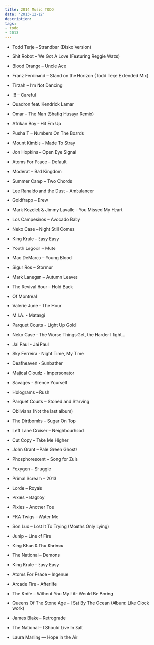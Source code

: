 ```yaml
---
title: 2014 Music TODO
date: '2013-12-12'
description:
tags:
- todo
- 2013
---
```


- Todd Terje – Strandbar (Disko Version)
- Shit Robot – We Got A Love (Featuring Reggie Watts)
- Blood Orange – Uncle Ace
- Franz Ferdinand – Stand on the Horizon (Todd Terje Extended Mix)
- Tirzah – I’m Not Dancing
- !!! – Careful
- Quadron feat. Kendrick Lamar
- Omar – The Man (Shafiq Husayn Remix)
- Afrikan Boy – Hit Em Up
- Pusha T – Numbers On The Boards
- Mount Kimbie – Made To Stray
- Jon Hopkins – Open Eye Signal
- Atoms For Peace – Default
- Moderat – Bad Kingdom
- Summer Camp – Two Chords
- Lee Ranaldo and the Dust – Ambulancer
- Goldfrapp – Drew
- Mark Kozelek & Jimmy Lavalle – You Missed My Heart

- Los Campesinos – Avocado Baby
- Neko Case – Night Still Comes
- King Krule – Easy Easy
- Youth Lagoon – Mute
- Mac DeMarco – Young Blood
- Sigur Ros – Stormur
- Mark Lanegan – Autumn Leaves
- The Revival Hour – Hold Back
- Of Montreal

- Valerie June – The Hour

- M.I.A. - Matangi
- Parquet Courts - Light Up Gold
- Neko Case - The Worse Things Get, the Harder I fight...
- Jai Paul - Jai Paul
- Sky Ferreira - Night Time, My Time
- Deafheaven - Sunbather
- Majical Cloudz - Impersonator
- Savages - Silence Yourself

- Holograms – Rush
- Parquet Courts – Stoned and Starving
- Oblivians (Not the last album)
- The Dirtbombs – Sugar On Top
- Left Lane Cruiser – Neighbourhood
- Cut Copy – Take Me Higher
- John Grant – Pale Green Ghosts
- Phosphorescent – Song for Zula
- Foxygen – Shuggie
- Primal Scream – 2013
- Lorde – Royals
- Pixies – Bagboy
- Pixies – Another Toe
- FKA Twigs – Water Me
- Son Lux – Lost It To Trying (Mouths Only Lying)
- Junip – Line of Fire
- King Khan & The Shrines
- The National – Demons
- King Krule – Easy Easy
- Atoms For Peace – Ingenue
- Arcade Fire – Afterlife
- The Knife – Without You My Life Would Be Boring
- Queens Of The Stone Age – I Sat By The Ocean (Album: Like Clock work)
- James Blake – Retrograde
- The National – I Should Live In Salt
- Laura Marling — Hope in the Air
